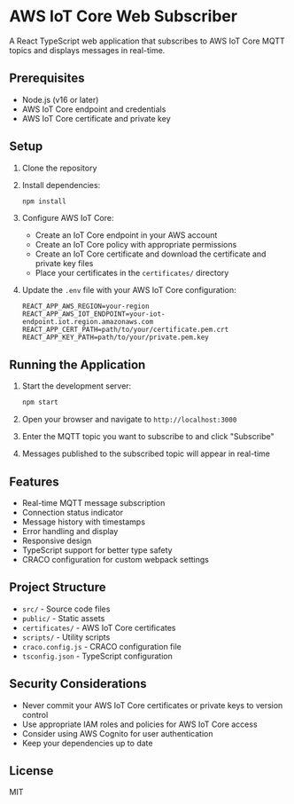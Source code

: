 # AWS IoT Core Web Subscriber

A React TypeScript web application that subscribes to AWS IoT Core MQTT topics and displays messages in real-time.

## Prerequisites

- Node.js (v16 or later)
- AWS IoT Core endpoint and credentials
- AWS IoT Core certificate and private key

## Setup

1. Clone the repository
2. Install dependencies:
   ```bash
   npm install
   ```

3. Configure AWS IoT Core:
   - Create an IoT Core endpoint in your AWS account
   - Create an IoT Core policy with appropriate permissions
   - Create an IoT Core certificate and download the certificate and private key files
   - Place your certificates in the `certificates/` directory

4. Update the `.env` file with your AWS IoT Core configuration:
   ```
   REACT_APP_AWS_REGION=your-region
   REACT_APP_AWS_IOT_ENDPOINT=your-iot-endpoint.iot.region.amazonaws.com
   REACT_APP_CERT_PATH=path/to/your/certificate.pem.crt
   REACT_APP_KEY_PATH=path/to/your/private.pem.key
   ```

## Running the Application

1. Start the development server:
   ```bash
   npm start
   ```

2. Open your browser and navigate to `http://localhost:3000`

3. Enter the MQTT topic you want to subscribe to and click "Subscribe"

4. Messages published to the subscribed topic will appear in real-time

## Features

- Real-time MQTT message subscription
- Connection status indicator
- Message history with timestamps
- Error handling and display
- Responsive design
- TypeScript support for better type safety
- CRACO configuration for custom webpack settings

## Project Structure

- `src/` - Source code files
- `public/` - Static assets
- `certificates/` - AWS IoT Core certificates
- `scripts/` - Utility scripts
- `craco.config.js` - CRACO configuration file
- `tsconfig.json` - TypeScript configuration

## Security Considerations

- Never commit your AWS IoT Core certificates or private keys to version control
- Use appropriate IAM roles and policies for AWS IoT Core access
- Consider using AWS Cognito for user authentication
- Keep your dependencies up to date

## License

MIT
